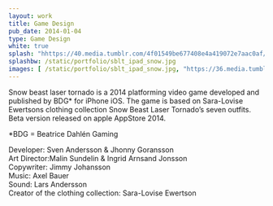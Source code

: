```yaml
---
layout: work
title: Game Design
pub_date: 2014-01-04
type: Game Design
white: true
splash: "hhttps://40.media.tumblr.com/4f01549be677408e4a419072e7aac0af/tumblr_nooepzv7Sp1snf70wo1_1280.png"
splashbw: /static/portfolio/sblt_ipad_snow.jpg
images: [ /static/portfolio/sblt_ipad_snow.jpg, "https://36.media.tumblr.com/7d44e0f4cde2f269eae240c41aad64ef/tumblr_noocsvr3t91snf70wo2_1280.png"]
---
```

Snow beast laser tornado is a 2014 platforming video game developed and published by BDG* for iPhone iOS. The game is based on Sara-Lovise Ewertsons clothing collection Snow Beast Laser Tornado’s seven outfits. Beta version released on apple AppStore 2014. 


*BDG = Beatrice Dahlén Gaming <br>


Developer: Sven Andersson & Jhonny Goransson <br>
Art Director:Malin Sundelin & Ingrid Arnsand Jonsson <br>
Copywriter: Jimmy Johansson <br>
Music: Axel Bauer <br>
Sound: Lars Andersson <br>
Creator of the clothing collection: Sara-Lovise Ewertson
